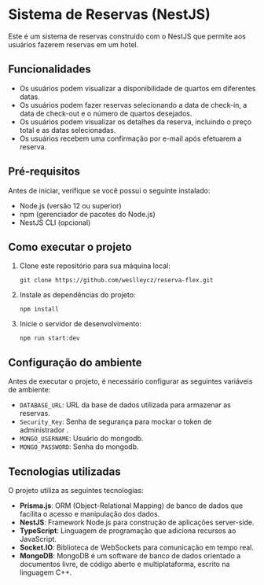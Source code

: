 # Sistema de Reservas (NestJS)

Este é um sistema de reservas construído com o NestJS que permite aos usuários fazerem reservas em um hotel.

## Funcionalidades

- Os usuários podem visualizar a disponibilidade de quartos em diferentes datas.
- Os usuários podem fazer reservas selecionando a data de check-in, a data de check-out e o número de quartos desejados.
- Os usuários podem visualizar os detalhes da reserva, incluindo o preço total e as datas selecionadas.
- Os usuários recebem uma confirmação por e-mail após efetuarem a reserva.

## Pré-requisitos

Antes de iniciar, verifique se você possui o seguinte instalado:

- Node.js (versão 12 ou superior)
- npm (gerenciador de pacotes do Node.js)
- NestJS CLI (opcional)

## Como executar o projeto

1. Clone este repositório para sua máquina local:

   ```shell
   git clone https://github.com/weslleycz/reserva-flex.git

2. Instale as dependências do projeto:
   ```shell
   npm install
3. Inicie o servidor de desenvolvimento:
   ```shell
   npm run start:dev

## Configuração do ambiente

Antes de executar o projeto, é necessário configurar as seguintes variáveis de ambiente:


- `DATABASE_URL`: URL da base de dados utilizada para armazenar as reservas.
- `Security_Key`: Senha de segurança para mockar o token de administrador .
- `MONGO_USERNAME`: Usuário do mongodb.
- `MONGO_PASSWORD`: Senha do mongodb.

## Tecnologias utilizadas

O projeto utiliza as seguintes tecnologias:

- **Prisma.js**: ORM (Object-Relational Mapping) de banco de dados que facilita o acesso e manipulação dos dados.
- **NestJS**: Framework Node.js para construção de aplicações server-side.
- **TypeScript**: Linguagem de programação que adiciona recursos ao JavaScript.
- **Socket.IO**: Biblioteca de WebSockets para comunicação em tempo real.
- **MongoDB**: MongoDB é um software de banco de dados orientado a documentos livre, de código aberto e multiplataforma, escrito na linguagem C++.
